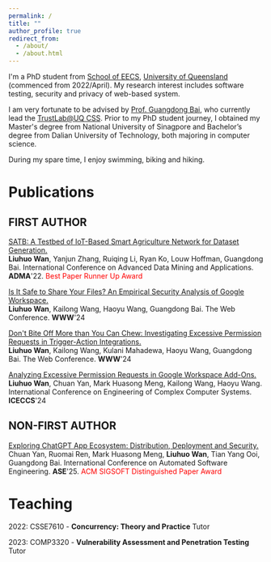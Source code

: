 ```yaml
---
permalink: /
title: ""
author_profile: true
redirect_from: 
  - /about/
  - /about.html
---
```



I'm a PhD student from [School of EECS](https://eecs.uq.edu.au/), [University of Queensland](https://www.uq.edu.au/) (commenced from 2022/April). My research interest includes software testing, security and privacy of web-based system.

I am very fortunate to be advised by [Prof. Guangdong Bai](https://baigd.github.io/), who currently lead the [TrustLab@UQ CSS](https://trustlab.uqcloud.net/). Prior to my PhD student journey, I obtained my Master's degree from National University of Sinagpore and Bachelor’s degree from Dalian University of Technology, both majoring in computer science.

During my spare time, I enjoy swimming, biking and hiking. 



Publications
======

## FIRST AUTHOR 

[SATB: A Testbed of IoT-Based Smart Agriculture Network for Dataset Generation.](https://dl.acm.org/doi/abs/10.1007/978-3-031-22064-7_11) \
**Liuhuo Wan**, Yanjun Zhang, Ruiqing Li, Ryan Ko, Louw Hoffman, Guangdong Bai. International Conference on Advanced Data Mining and Applications. **ADMA**'22. <span style="color:red"> Best Paper Runner Up Award </span>

[Is It Safe to Share Your Files? An Empirical Security Analysis of Google Workspace.](https://dl.acm.org/doi/abs/10.1145/3589334.3645697) \
**Liuhuo Wan**, Kailong Wang, Haoyu Wang, Guangdong Bai. The Web Conference. **WWW**'24

[Don't Bite Off More than You Can Chew: Investigating Excessive Permission Requests in Trigger-Action Integrations.](https://dl.acm.org/doi/10.1145/3589334.3645721) \
**Liuhuo Wan**, Kailong Wang, Kulani Mahadewa, Haoyu Wang, Guangdong Bai. The Web Conference. **WWW**'24

[Analyzing Excessive Permission Requests in Google Workspace Add-Ons.](https://link.springer.com/chapter/10.1007/978-3-031-66456-4_18) \
**Liuhuo Wan**, Chuan Yan, Mark Huasong Meng, Kailong Wang, Haoyu Wang. International Conference on Engineering of Complex Computer Systems. **ICECCS**'24

## NON-FIRST AUTHOR 

[Exploring ChatGPT App Ecosystem: Distribution, Deployment and Security.](https://dl.acm.org/doi/pdf/10.1145/3691620.3695510) \
Chuan Yan, Ruomai Ren, Mark Huasong Meng, **Liuhuo Wan**, Tian Yang Ooi, Guangdong Bai. 
International Conference on Automated Software Engineering. **ASE**'25. <span style="color:red"> ACM SIGSOFT Distinguished Paper Award </span>


Teaching
======

2022: CSSE7610 - **Concurrency: Theory and Practice**  Tutor

2023: COMP3320 - **Vulnerability Assessment and Penetration Testing** Tutor





